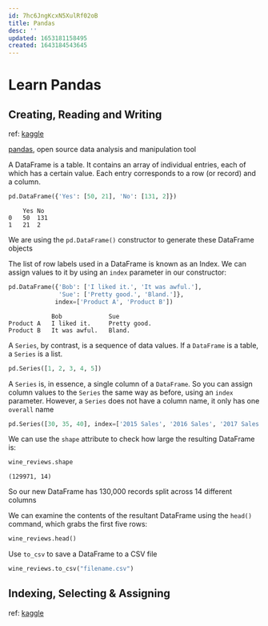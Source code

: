 ```yaml
---
id: 7hc6JngKcxN5XulRf02oB
title: Pandas
desc: ''
updated: 1653181158495
created: 1643184543645
---
```

# Learn Pandas

## Creating, Reading and Writing
ref: [kaggle](https://www.kaggle.com/residentmario/creating-reading-and-writing)

[pandas](https://pandas.pydata.org/), open source data analysis and manipulation tool

A DataFrame is a table. It contains an array of individual entries, each of which has a certain value. Each entry corresponds to a row (or record) and a column.

```python
pd.DataFrame({'Yes': [50, 21], 'No': [131, 2]})
```
```
	Yes	No
0	50	131
1	21	2
```

We are using the `pd.DataFrame()` constructor to generate these DataFrame objects

The list of row labels used in a DataFrame is known as an Index. We can assign values to it by using an `index` parameter in our constructor:

```python
pd.DataFrame({'Bob': ['I liked it.', 'It was awful.'], 
              'Sue': ['Pretty good.', 'Bland.']},
             index=['Product A', 'Product B'])
```
```
	        Bob             Sue
Product A	I liked it.     Pretty good.
Product B	It was awful.	Bland.
```

A `Series`, by contrast, is a sequence of data values. If a `DataFrame` is a table, a `Series` is a list.
```python
pd.Series([1, 2, 3, 4, 5])
```

A `Series` is, in essence, a single column of a `DataFrame`. So you can assign column values to the `Series` the same way as before, using an `index` parameter. However, a `Series` does not have a column name, it only has one `overall` name
```python
pd.Series([30, 35, 40], index=['2015 Sales', '2016 Sales', '2017 Sales'], name='Product A')
```

We can use the `shape` attribute to check how large the resulting DataFrame is:
```python
wine_reviews.shape
```
```text
(129971, 14)
```
So our new DataFrame has 130,000 records split across 14 different columns

We can examine the contents of the resultant DataFrame using the `head() `command, which grabs the first five rows:
```python
wine_reviews.head()
```

Use `to_csv` to save a DataFrame to a CSV file
```python
wine_reviews.to_csv("filename.csv")
```

## Indexing, Selecting & Assigning
ref: [kaggle](https://www.kaggle.com/residentmario/indexing-selecting-assigning)
